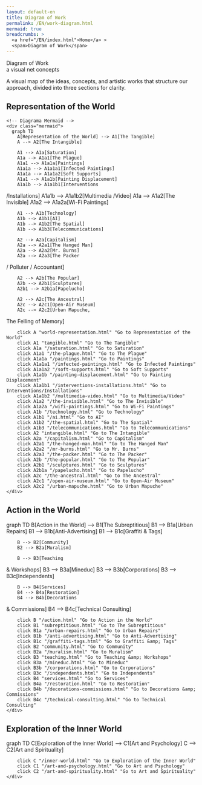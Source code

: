 ```yaml
---
layout: default-en
title: Diagram of Work
permalink: /EN/work-diagram.html
mermaid: true
breadcrumbs: >
  <a href="/EN/index.html">Home</a> >
  <span>Diagram of Work</span>
---
```

<div class="content">
  <div class="text-container">
      <div class="titulo">Diagram of Work</div>
     <div class="subtitulo">a visual net concepts</div>
     <div class="text-container">
    <p class="parrafo">
      A visual map of the ideas, concepts, and artistic works that structure our approach,
      divided into three sections for clarity.
    </p>
  </div>

  <!-- 1) Representation of the World -->
  <div class="diagram-container">
    <!-- Título del diagrama -->
    <div class="diagram-title">
      <h2>Representation of the World</h2>
    </div>

    <!-- Diagrama Mermaid -->
    <div class="mermaid">
      graph TD
        A[Representation of the World] --> A1[The Tangible]
        A --> A2[The Intangible]

        A1 --> A1a[Saturation]
        A1a --> A1a1[The Plague]
        A1a1 --> A1a1a[Paintings]
        A1a1a --> A1a1a1[Infected Paintings]
        A1a1a --> A1a1a2[Soft Supports]
        A1a1 --> A1a1b[Painting Displacement]
        A1a1b --> A1a1b1[Interventions
/Installations]
        A1a1b --> A1a1b2[Multimedia
/Video]
        A1a --> A1a2[The Invisible]
        A1a2 --> A1a2a[Wi-Fi Paintings]

        A1 --> A1b[Technology]
        A1b --> A1b1[AI]
        A1b --> A1b2[The Spatial]
        A1b --> A1b3[Telecommunications]

        A2 --> A2a[Capitalism]
        A2a --> A2a1[The Hanged Man]
        A2a --> A2a2[Mr. Burns]
        A2a --> A2a3[The Packer
/ Polluter
/ Accountant]

        A2 --> A2b[The Popular]
        A2b --> A2b1[Sculptures]
        A2b1 --> A2b1a[Papelucho]

        A2 --> A2c[The Ancestral]
        A2c --> A2c1[Open-Air Museum]
        A2c --> A2c2[Urban Mapuche,
 The Felling of Memory]

        click A "world-representation.html" "Go to Representation of the World"
        click A1 "tangible.html" "Go to The Tangible"
        click A1a "/saturation.html" "Go to Saturation"
        click A1a1 "/the-plague.html" "Go to The Plague"
        click A1a1a "/paintings.html" "Go to Paintings"
        click A1a1a1 "/infected-paintings.html" "Go to Infected Paintings"
        click A1a1a2 "/soft-supports.html" "Go to Soft Supports"
        click A1a1b "/painting-displacement.html" "Go to Painting Displacement"
        click A1a1b1 "/interventions-installations.html" "Go to Interventions/Installations"
        click A1a1b2 "/multimedia-video.html" "Go to Multimedia/Video"
        click A1a2 "/the-invisible.html" "Go to The Invisible"
        click A1a2a "/wifi-paintings.html" "Go to Wi-Fi Paintings"
        click A1b "/technology.html" "Go to Technology"
        click A1b1 "/ai.html" "Go to AI"
        click A1b2 "/the-spatial.html" "Go to The Spatial"
        click A1b3 "/telecommunications.html" "Go to Telecommunications"
        click A2 "intangible.html" "Go to The Intangible"
        click A2a "/capitalism.html" "Go to Capitalism"
        click A2a1 "/the-hanged-man.html" "Go to The Hanged Man"
        click A2a2 "/mr-burns.html" "Go to Mr. Burns"
        click A2a3 "/the-packer.html" "Go to The Packer"
        click A2b "/the-popular.html" "Go to The Popular"
        click A2b1 "/sculptures.html" "Go to Sculptures"
        click A2b1a "/papelucho.html" "Go to Papelucho"
        click A2c "/the-ancestral.html" "Go to The Ancestral"
        click A2c1 "/open-air-museum.html" "Go to Open-Air Museum"
        click A2c2 "/urban-mapuche.html" "Go to Urban Mapuche"
    </div>
  </div>

  <!-- 2) Action in the World -->
  <div class="diagram-container">
    <div class="diagram-title">
      <h2>Action in the World</h2>
    </div>
    <div class="mermaid">
      graph TD
        B[Action in
 the World] --> B1[The Subreptitious]
        B1 --> B1a[Urban Repairs]
        B1 --> B1b[Anti-Advertising]
        B1 --> B1c[Graffiti 
&amp; Tags]

        B --> B2[Community]
        B2 --> B2a[Muralism]

        B --> B3[Teaching
&amp; Workshops]
        B3 --> B3a[Mineduc]
        B3 --> B3b[Corporations]
        B3 --> B3c[Independents]

        B --> B4[Services]
        B4 --> B4a[Restoration]
        B4 --> B4b[Decorations 
&amp; Commissions]
        B4 --> B4c[Technical 
Consulting]

        click B "/action.html" "Go to Action in the World"
        click B1 "subreptitious.html" "Go to The Subreptitious"
        click B1a "/urban-repairs.html" "Go to Urban Repairs"
        click B1b "/anti-advertising.html" "Go to Anti-Advertising"
        click B1c "/graffiti-tags.html" "Go to Graffiti &amp; Tags"
        click B2 "community.html" "Go to Community"
        click B2a "/muralism.html" "Go to Muralism"
        click B3 "teaching.html" "Go to Teaching &amp; Workshops"
        click B3a "/mineduc.html" "Go to Mineduc"
        click B3b "/corporations.html" "Go to Corporations"
        click B3c "/independents.html" "Go to Independents"
        click B4 "services.html" "Go to Services"
        click B4a "/restoration.html" "Go to Restoration"
        click B4b "/decorations-commissions.html" "Go to Decorations &amp; Commissions"
        click B4c "/technical-consulting.html" "Go to Technical Consulting"
    </div>
  </div>

  <!-- 3) Exploration of the Inner World -->
  <div class="diagram-container">
    <div class="diagram-title">
      <h2>Exploration of the Inner World</h2>
    </div>
    <div class="mermaid">
      graph TD
        C[Exploration of the Inner World] --> C1[Art and Psychology]
        C --> C2[Art and Spirituality]

        click C "/inner-world.html" "Go to Exploration of the Inner World"
        click C1 "/art-and-psychology.html" "Go to Art and Psychology"
        click C2 "/art-and-spirituality.html" "Go to Art and Spirituality"
    </div>
  </div>
</div>

